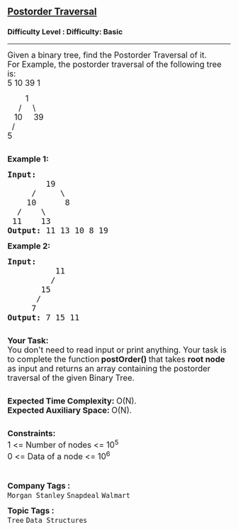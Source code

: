 <h2><a href="https://www.geeksforgeeks.org/problems/postorder-traversal/1?page=2&sprint=ca8ae412173dbd8346c26a0295d098fd&sprint=ca8ae412173dbd8346c26a0295d098fd&sortBy=difficulty">Postorder Traversal</a></h2><h3>Difficulty Level : Difficulty: Basic</h3><hr><div class="problems_problem_content__Xm_eO"><p><span style="font-size:18px">Given a binary tree, find the Postorder Traversal of it.<br>
For Example, the postorder traversal of the following tree is: </span><br>
<span style="font-size:18px">5 10 39 1</span></p>

<p><span style="font-size:18px">&nbsp; &nbsp; &nbsp; &nbsp; 1<br>
&nbsp; &nbsp;&nbsp; / &nbsp; &nbsp; \<br>
&nbsp;&nbsp; 10&nbsp;&nbsp;&nbsp;&nbsp;&nbsp;39<br>
&nbsp; /<br>
5</span></p>

<p dir="ltr"><br>
<span style="font-size:18px"><strong>Example 1:</strong></span></p>

<pre><span style="font-size:18px"><strong>Input:
</strong>        19
 &nbsp; &nbsp;&nbsp;/&nbsp;&nbsp;&nbsp;&nbsp; \
 &nbsp; &nbsp;10&nbsp;&nbsp; &nbsp; &nbsp;8
  /&nbsp; &nbsp; \
 11&nbsp;  &nbsp;13
<strong>Output: </strong>11 13 10 8 19<strong>
</strong></span></pre>

<p dir="ltr"><span style="font-size:18px"><strong>Example 2:</strong></span></p>

<pre><span style="font-size:18px"><strong>Input:
</strong>&nbsp; &nbsp; &nbsp; &nbsp; &nbsp; 11
 &nbsp;&nbsp; &nbsp; &nbsp; &nbsp;/
 &nbsp; &nbsp; &nbsp; 15
 &nbsp; &nbsp; &nbsp;/
 &nbsp; &nbsp; 7
<strong>Output:</strong> 7 15 11
</span></pre>

<p><br>
<strong><span style="font-size:18px">Your Task:</span></strong><br>
<span style="font-size:18px">You don't need to read input or print anything. Your task is to complete the function</span><span style="font-size:18px"><strong> postOrder()&nbsp;</strong>that takes <strong>root&nbsp;node </strong>as input and returns an array containing the postorder traversal of the given Binary Tree.</span></p>

<p><br>
<span style="font-size:18px"><strong>Expected Time Complexity:&nbsp;</strong>O(N).<br>
<strong>Expected Auxiliary Space:&nbsp;</strong>O(N).</span></p>

<p><br>
<span style="font-size:18px"><strong>Constraints:</strong><br>
1 &lt;= Number of nodes &lt;= 10<sup>5</sup><br>
0 &lt;= Data of a node &lt;= 10<sup>6</sup></span></p>

<p dir="ltr">&nbsp;</p>
</div><p><span style=font-size:18px><strong>Company Tags : </strong><br><code>Morgan Stanley</code>&nbsp;<code>Snapdeal</code>&nbsp;<code>Walmart</code>&nbsp;<br><p><span style=font-size:18px><strong>Topic Tags : </strong><br><code>Tree</code>&nbsp;<code>Data Structures</code>&nbsp;